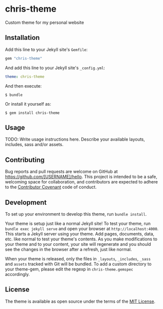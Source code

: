# chris-theme

Custom theme for my personal website


## Installation

Add this line to your Jekyll site's `Gemfile`:

```ruby
gem "chris-theme"
```

And add this line to your Jekyll site's `_config.yml`:

```yaml
theme: chris-theme
```

And then execute:

    $ bundle

Or install it yourself as:

    $ gem install chris-theme

## Usage

TODO: Write usage instructions here. Describe your available layouts, includes, sass and/or assets.

## Contributing

Bug reports and pull requests are welcome on GitHub at https://github.com/[USERNAME]/hello. This project is intended to be a safe, welcoming space for collaboration, and contributors are expected to adhere to the [Contributor Covenant](http://contributor-covenant.org) code of conduct.

## Development

To set up your environment to develop this theme, run `bundle install`.

Your theme is setup just like a normal Jekyll site! To test your theme, run `bundle exec jekyll serve` and open your browser at `http://localhost:4000`. This starts a Jekyll server using your theme. Add pages, documents, data, etc. like normal to test your theme's contents. As you make modifications to your theme and to your content, your site will regenerate and you should see the changes in the browser after a refresh, just like normal.

When your theme is released, only the files in `_layouts`, `_includes`, `_sass` and `assets` tracked with Git will be bundled.
To add a custom directory to your theme-gem, please edit the regexp in `chris-theme.gemspec` accordingly.

## License

The theme is available as open source under the terms of the [MIT License](https://opensource.org/licenses/MIT).

